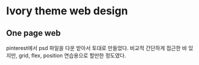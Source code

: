 # Ivory theme web design

## One page web

pinterest에서 psd 파일을 다운 받아서 토대로 만들었다.
비교적 간단하게 접근한 바 있지만, grid, flex, position 연습용으로 할만한 정도였다.
